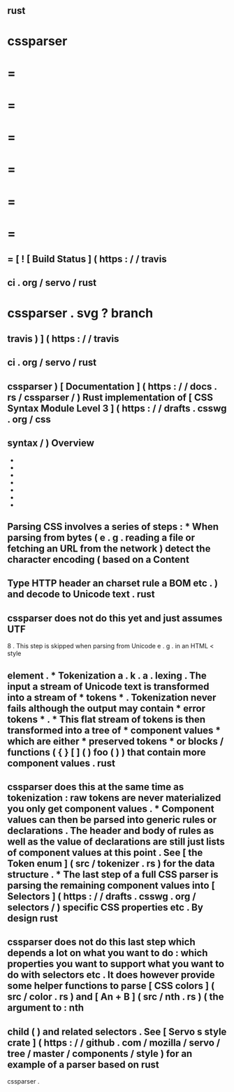 rust
-
cssparser
=
=
=
=
=
=
=
=
=
=
=
=
=
=
[
!
[
Build
Status
]
(
https
:
/
/
travis
-
ci
.
org
/
servo
/
rust
-
cssparser
.
svg
?
branch
=
travis
)
]
(
https
:
/
/
travis
-
ci
.
org
/
servo
/
rust
-
cssparser
)
[
Documentation
]
(
https
:
/
/
docs
.
rs
/
cssparser
/
)
Rust
implementation
of
[
CSS
Syntax
Module
Level
3
]
(
https
:
/
/
drafts
.
csswg
.
org
/
css
-
syntax
/
)
Overview
-
-
-
-
-
-
-
-
Parsing
CSS
involves
a
series
of
steps
:
*
When
parsing
from
bytes
(
e
.
g
.
reading
a
file
or
fetching
an
URL
from
the
network
)
detect
the
character
encoding
(
based
on
a
Content
-
Type
HTTP
header
an
charset
rule
a
BOM
etc
.
)
and
decode
to
Unicode
text
.
rust
-
cssparser
does
not
do
this
yet
and
just
assumes
UTF
-
8
.
This
step
is
skipped
when
parsing
from
Unicode
e
.
g
.
in
an
HTML
<
style
>
element
.
*
Tokenization
a
.
k
.
a
.
lexing
.
The
input
a
stream
of
Unicode
text
is
transformed
into
a
stream
of
*
tokens
*
.
Tokenization
never
fails
although
the
output
may
contain
*
error
tokens
*
.
*
This
flat
stream
of
tokens
is
then
transformed
into
a
tree
of
*
component
values
*
which
are
either
*
preserved
tokens
*
or
blocks
/
functions
(
{
}
[
]
(
)
foo
(
)
)
that
contain
more
component
values
.
rust
-
cssparser
does
this
at
the
same
time
as
tokenization
:
raw
tokens
are
never
materialized
you
only
get
component
values
.
*
Component
values
can
then
be
parsed
into
generic
rules
or
declarations
.
The
header
and
body
of
rules
as
well
as
the
value
of
declarations
are
still
just
lists
of
component
values
at
this
point
.
See
[
the
Token
enum
]
(
src
/
tokenizer
.
rs
)
for
the
data
structure
.
*
The
last
step
of
a
full
CSS
parser
is
parsing
the
remaining
component
values
into
[
Selectors
]
(
https
:
/
/
drafts
.
csswg
.
org
/
selectors
/
)
specific
CSS
properties
etc
.
By
design
rust
-
cssparser
does
not
do
this
last
step
which
depends
a
lot
on
what
you
want
to
do
:
which
properties
you
want
to
support
what
you
want
to
do
with
selectors
etc
.
It
does
however
provide
some
helper
functions
to
parse
[
CSS
colors
]
(
src
/
color
.
rs
)
and
[
An
+
B
]
(
src
/
nth
.
rs
)
(
the
argument
to
:
nth
-
child
(
)
and
related
selectors
.
See
[
Servo
s
style
crate
]
(
https
:
/
/
github
.
com
/
mozilla
/
servo
/
tree
/
master
/
components
/
style
)
for
an
example
of
a
parser
based
on
rust
-
cssparser
.
